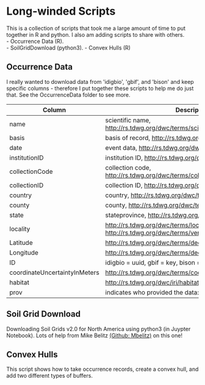 # Long-winded Scripts
This is a collection of scripts that took me a large amount of time to put together in R and python. I also am adding scripts to share with others.   
      - Occurrence Data (R).  
      - SoilGridDownload (python3). 
      - Convex Hulls (R) 

## Occurrence Data
I really wanted to download data from 'idigbio', 'gbif', and 'bison' and keep specific columns - therefore I put together these scripts to help me do just that. See the OccurrenceData folder to see more. 

| Column | Description |
| ----------- | ----------- |
| name | scientific name, http://rs.tdwg.org/dwc/terms/scientificName |
| basis | basis of record, http://rs.tdwg.org/dwc/terms/basisOfRecord |
| date | event data, 	http://rs.tdwg.org/dwc/terms/eventDate |
| institutionID | institution ID, http://rs.tdwg.org/dwc/terms/institutionID |
| collectionCode | collection code, http://rs.tdwg.org/dwc/terms/collectionCode |
| collectionID | collection ID, http://rs.tdwg.org/dwc/terms/collectionID |
| country | country, 	http://rs.tdwg.org/dwc/terms/country |
| county | county, http://rs.tdwg.org/dwc/terms/county |
| state | stateprovince, http://rs.tdwg.org/dwc/terms/stateProvince |
| locality | http://rs.tdwg.org/dwc/terms/locality or 	http://rs.tdwg.org/dwc/terms/verbatimLocality |
| Latitude | http://rs.tdwg.org/dwc/terms/decimalLatitude |
| Longitude | http://rs.tdwg.org/dwc/terms/decimalLongitude |
| ID | idigbio = uuid, gbif = key, bison = occurrenceID |
| coordinateUncertaintyInMeters | http://rs.tdwg.org/dwc/terms/coordinateUncertaintyInMeters |
| habitat | http://rs.tdwg.org/dwc/iri/habitat |
| prov | indicates who provided the data: gbif, bison, or idigbio |


## Soil Grid Download
Downloading Soil Grids v2.0 for North America using python3 (in Juypter Notebook). Lots of help from  Mike Belitz [(Github: Mbelitz)](https://github.com/mbelitz) on this one! 

## Convex Hulls  
This script shows how to take occurrence records, create a convex hull, and add two different types of buffers.     
